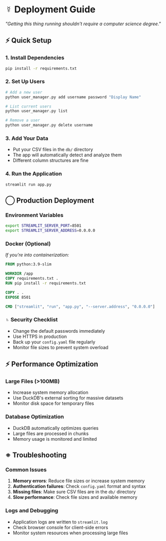 # ☿ Deployment Guide

*"Getting this thing running shouldn't require a computer science degree."*

## ⚡ Quick Setup

### 1. Install Dependencies
```bash
pip install -r requirements.txt
```

### 2. Set Up Users
```bash
# Add a new user
python user_manager.py add username password "Display Name"

# List current users
python user_manager.py list

# Remove a user
python user_manager.py delete username
```

### 3. Add Your Data
- Put your CSV files in the `db/` directory
- The app will automatically detect and analyze them
- Different column structures are fine

### 4. Run the Application
```bash
streamlit run app.py
```

## ◯ Production Deployment

### Environment Variables
```bash
export STREAMLIT_SERVER_PORT=8501
export STREAMLIT_SERVER_ADDRESS=0.0.0.0
```

### Docker (Optional)
*If you're into containerization:*

```dockerfile
FROM python:3.9-slim

WORKDIR /app
COPY requirements.txt .
RUN pip install -r requirements.txt

COPY . .
EXPOSE 8501

CMD ["streamlit", "run", "app.py", "--server.address", "0.0.0.0"]
```

### ♄ Security Checklist
- Change the default passwords immediately
- Use HTTPS in production
- Back up your `config.yaml` file regularly
- Monitor file sizes to prevent system overload

## ⚡ Performance Optimization

### Large Files (>100MB)
- Increase system memory allocation
- Use DuckDB's external sorting for massive datasets
- Monitor disk space for temporary files

### Database Optimization
- DuckDB automatically optimizes queries
- Large files are processed in chunks
- Memory usage is monitored and limited

## ※ Troubleshooting

### Common Issues
1. **Memory errors**: Reduce file sizes or increase system memory
2. **Authentication failures**: Check `config.yaml` format and syntax
3. **Missing files**: Make sure CSV files are in the `db/` directory
4. **Slow performance**: Check file sizes and available memory

### Logs and Debugging
- Application logs are written to `streamlit.log`
- Check browser console for client-side errors
- Monitor system resources when processing large files